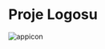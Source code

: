 # Proje Logosu

![appicon](https://user-images.githubusercontent.com/60935995/105430468-a2a2df00-5c64-11eb-8375-987322d0f94f.png)

#

